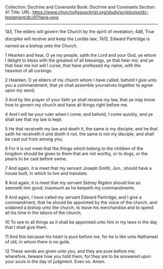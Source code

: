 Collection: Doctrine and Covenants
Book: Doctrine and Covenants
Section: 41
Title: 
URL: https://www.churchofjesuschrist.org/study/scriptures/dc-testament/dc/41?lang=eng

---

1â3, The elders will govern the Church by the spirit of revelation; 4â6, True disciples will receive and keep the Lordâs law; 7â12, Edward Partridge is named as a bishop unto the Church.

1 Hearken and hear, O ye my people, saith the Lord and your God, ye whom I delight to bless with the greatest of all blessings, ye that hear me; and ye that hear me not will I curse, that have professed my name, with the heaviest of all cursings.

2 Hearken, O ye elders of my church whom I have called, behold I give unto you a commandment, that ye shall assemble yourselves together to agree upon my word;

3 And by the prayer of your faith ye shall receive my law, that ye may know how to govern my church and have all things right before me.

4 And I will be your ruler when I come; and behold, I come quickly, and ye shall see that my law is kept.

5 He that receiveth my law and doeth it, the same is my disciple; and he that saith he receiveth it and doeth it not, the same is not my disciple, and shall be cast out from among you;

6 For it is not meet that the things which belong to the children of the kingdom should be given to them that are not worthy, or to dogs, or the pearls to be cast before swine.

7 And again, it is meet that my servant Joseph Smith, Jun., should have a house built, in which to live and translate.

8 And again, it is meet that my servant Sidney Rigdon should live as seemeth him good, inasmuch as he keepeth my commandments.

9 And again, I have called my servant Edward Partridge; and I give a commandment, that he should be appointed by the voice of the church, and ordained a bishop unto the church, to leave his merchandise and to spend all his time in the labors of the church;

10 To see to all things as it shall be appointed unto him in my laws in the day that I shall give them.

11 And this because his heart is pure before me, for he is like unto Nathanael of old, in whom there is no guile.

12 These words are given unto you, and they are pure before me; wherefore, beware how you hold them, for they are to be answered upon your souls in the day of judgment. Even so. Amen.
